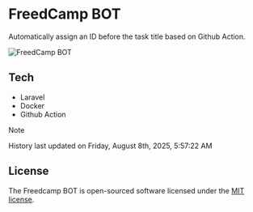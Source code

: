 # FreedCamp BOT

Automatically assign an ID before the task title based on Github Action.

![FreedCamp BOT](https://repository-images.githubusercontent.com/737932867/7d34798b-2680-471c-b089-a78a718d3d6a)

## Tech

- Laravel
- Docker
- Github Action

> [!NOTE]  
> History last updated on Friday, August 8th, 2025, 5:57:22 AM

## License

The Freedcamp BOT is open-sourced software licensed under the [MIT license](https://opensource.org/licenses/MIT).
